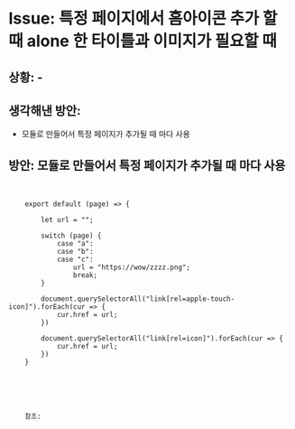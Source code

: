 <!--
author: Dailyscat
purpose: issue arrange
rules:
 (1) 헤더와 문단사이
    <br/>
    <br/>
 (2) 코드가 작성되는 부분은 >로 정리
 (3) 참조는 해당 내용 바로 아래
    <br/>
    <br/>
 (4) 명령어는 bold
 (5) 방안은 ## 안의 과정은 ###
-->

# Issue: 특정 페이지에서 홈아이콘 추가 할 때 alone 한 타이틀과 이미지가 필요할 때

## 상황: -

## 생각해낸 방안:

- 모듈로 만들어서 특정 페이지가 추가될 때 마다 사용

## 방안: 모듈로 만들어서 특정 페이지가 추가될 때 마다 사용

<br/>

        export default (page) => {

            let url = "";

            switch (page) {
                case "a":
                case "b":
                case "c":
                    url = "https://wow/zzzz.png";
                    break;
            }

            document.querySelectorAll("link[rel=apple-touch-icon]").forEach(cur => {
                cur.href = url;
            })

            document.querySelectorAll("link[rel=icon]").forEach(cur => {
                cur.href = url;
            })
        }

<br/>
<br/>
<br/>

        참조:

<br/>
